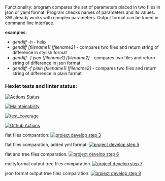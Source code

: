 Functionality:
program compares the set of parameters placed in two files in json or yaml format. Program checks names of parameters and its values. SW already works with complex parameters. Output format can be tuned in command line interface.

<b>examples</b>:
<ul>
<li><i>gendiff -h</i> - help</li>
<li><i>gendiff [filename1] [filename2]</i> - compares two files and return string of difference in stylish format</li>

<li><i>gendiff -f json [filename1] [filename2]</i>  - compares two files and return string of difference in json format</li>

<li><i>gendiff -f plain [filename1] [filename2]</i>  - compares two files and return string of difference in plain format</li>
</ul>

### Hexlet tests and linter status:
[![Actions Status](https://github.com/DenisYagov/frontend-project-lvl2/workflows/hexlet-check/badge.svg)](https://github.com/DenisYagov/frontend-project-lvl2/actions)

[![Maintainability](https://api.codeclimate.com/v1/badges/dc2bad3ccf750de67a41/maintainability)](https://codeclimate.com/github/DenisYagov/frontend-project-lvl2)

[![test_coverage](https://api.codeclimate.com/v1/badges/dc2bad3ccf750de67a41/test_coverage)](https://codeclimate.com/github/DenisYagov/frontend-project-lvl2/test_coverage)

[![Github Actions](https://github.com/DenisYagov/frontend-project-lvl2/actions/workflows/github-actions-demo.yml/badge.svg)](https://github.com/DenisYagov/frontend-project-lvl2/actions/workflows/github-actions-demo.yml)

flat files comparation:
[![project develop step 3](https://asciinema.org/a/bUURsAW6TmF6oNLsG3mHSxL5F.png
)](https://asciinema.org/a/bUURsAW6TmF6oNLsG3mHSxL5F)

flat files comparation, added yml format:
[![project develop step 5](https://asciinema.org/a/aLvkfzW59vLh9iuzydYmx0SXr.png
)](https://asciinema.org/a/aLvkfzW59vLh9iuzydYmx0SXr)

flat and tree files comparation.
[![project develop step 6](https://asciinema.org/a/lcqIZquPcPEPUDFkxUircJ0KX.png
)](https://asciinema.org/a/lcqIZquPcPEPUDFkxUircJ0KX)

multyformat output tree files comparation.
[![project develop step 7](https://asciinema.org/a/wXQwxulfada3l0ncJxbsZKsqJ.png
)](https://asciinema.org/a/wXQwxulfada3l0ncJxbsZKsqJ)

json format output tree files comparation.
[![project develop step 8](https://asciinema.org/a/x8H4wMGPt8YtjegPcmXVOPXHN.png
)](https://asciinema.org/a/x8H4wMGPt8YtjegPcmXVOPXHN)
